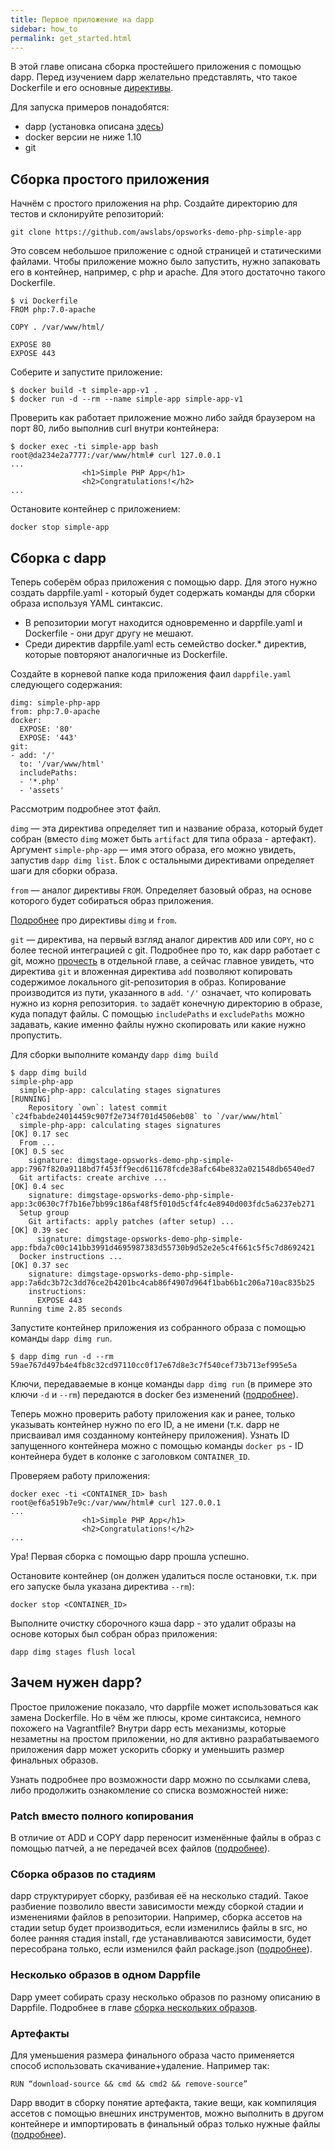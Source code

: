 ```yaml
---
title: Первое приложение на dapp
sidebar: how_to
permalink: get_started.html
---
```


В этой главе описана сборка простейшего приложения с помощью dapp. Перед изучением dapp желательно представлять, что такое Dockerfile и его основные [директивы](https://docs.docker.io/).

Для запуска примеров понадобятся:

* dapp (установка описана [здесь](./installation.html))
* docker версии не ниже 1.10
* git

## Сборка простого приложения

Начнём с простого приложения на php. Создайте директорию для тестов и склонируйте репозиторий:

```
git clone https://github.com/awslabs/opsworks-demo-php-simple-app
```

Это совсем небольшое приложение с одной страницей и статическими файлами. Чтобы приложение можно было запустить, нужно запаковать его в контейнер, например, с php и apache. Для этого достаточно такого Dockerfile.

```
$ vi Dockerfile
FROM php:7.0-apache

COPY . /var/www/html/

EXPOSE 80
EXPOSE 443
```

Соберите и запустите приложение:

```
$ docker build -t simple-app-v1 .
$ docker run -d --rm --name simple-app simple-app-v1
```

Проверить как работает приложение можно либо зайдя браузером на порт 80, либо выполнив curl внутри контейнера:

```
$ docker exec -ti simple-app bash
root@da234e2a7777:/var/www/html# curl 127.0.0.1
...
                <h1>Simple PHP App</h1>
                <h2>Congratulations!</h2>
...
```

Остановите контейнер с приложением:

```
docker stop simple-app
```

## Сборка с dapp

Теперь соберём образ приложения с помощью dapp. Для этого нужно создать dappfile.yaml - который будет содержать команды для сборки образа используя YAML синтаксис.

* В репозитории могут находится одновременно и dappfile.yaml и Dockerfile - они друг другу не мешают.
* Среди директив dappfile.yaml есть семейство docker.* директив, которые повторяют аналогичные из Dockerfile.

Создайте в корневой папке кода приложения фаил `dappfile.yaml` следующего содержания:
```
dimg: simple-php-app
from: php:7.0-apache
docker:
  EXPOSE: '80'
  EXPOSE: '443'
git:
- add: '/'
  to: '/var/www/html'
  includePaths:
  - '*.php'
  - 'assets'
```

Рассмотрим подробнее этот файл.

`dimg` — эта директива определяет тип и название образа, который будет собран (вместо `dimg` может быть `artifact` для типа образа - артефакт). Аргумент `simple-php-app` — имя этого образа, его можно увидеть, запустив `dapp dimg list`. Блок с остальными директивами определяет шаги для сборки образа.

`from` — аналог директивы `FROM`. Определяет базовый образ, на основе которого будет собираться образ приложения.

 [Подробнее](directives_images.html) про директивы `dimg` и `from`.

`git` — директива, на первый взгляд аналог директив `ADD` или `COPY`, но с более тесной интеграцией с git. Подробнее про то, как dapp работает с git, можно [прочесть](directives_git.html) в отдельной главе, а сейчас главное увидеть, что директива `git` и вложенная директива `add` позволяют копировать содержимое локального git-репозитория в образ. Копирование производится из пути, указанного в `add`. `'/'` означает, что копировать нужно из корня репозитория. `to` задаёт конечную директорию в образе, куда попадут файлы. С помощью `includePaths` и `excludePaths` можно задавать, какие именно файлы нужно скопировать или какие нужно пропустить.

Для сборки выполните команду `dapp dimg build`

```
$ dapp dimg build
simple-php-app
  simple-php-app: calculating stages signatures                                                                      [RUNNING]
    Repository `own`: latest commit `c24fbabde24014459c907f2e734f701d4506eb08` to `/var/www/html`
  simple-php-app: calculating stages signatures                                                                           [OK] 0.17 sec
  From ...                                                                                                                [OK] 0.5 sec
    signature: dimgstage-opsworks-demo-php-simple-app:7967f820a9118bd7f453ff9ecd611678fcde38afc64be832a021548db6540ed7
  Git artifacts: create archive ...                                                                                       [OK] 0.4 sec
    signature: dimgstage-opsworks-demo-php-simple-app:3c0630c7f7b16e7bb99c186af48f5f010d5cf4fc4e8940d003fdc5a6237eb271
  Setup group
    Git artifacts: apply patches (after setup) ...                                                                        [OK] 0.39 sec
      signature: dimgstage-opsworks-demo-php-simple-app:fbda7c00c141bb3991d4695987383d55730b9d52e2e5c4f661c5f5c7d8692421
  Docker instructions ...                                                                                                 [OK] 0.37 sec
    signature: dimgstage-opsworks-demo-php-simple-app:7a6dc3b72c3dd76ce2b4201bc4cab86f4907d964f1bab6b1c206a710ac835b25
    instructions:
      EXPOSE 443
Running time 2.85 seconds
```

Запустите контейнер приложения из собранного образа с помощью команды `dapp dimg run`.

```
$ dapp dimg run -d --rm
59ae767d497b4e4fb8c32cd97110cc0f17e67d8e3c7f540cef73b713ef995e5a
```

Ключи, передаваемые в конце команды `dapp dimg run` (в примере это ключи `-d` и `--rm`) передаются в docker без изменений ([подробнее](dimg_run.html)).

Теперь можно проверить работу приложения как и ранее, только указывать контейнер нужно по его ID, а не имени (т.к. dapp не присваивал имя созданному контейнеру приложения). Узнать ID запущенного контейнера можно с помощью команды `docker ps` - ID контейнера будет в колонке с заголовком `CONTAINER_ID`.

Проверяем работу приложения:
```
docker exec -ti <CONTAINER_ID> bash
root@ef6a519b7e9c:/var/www/html# curl 127.0.0.1
...
                <h1>Simple PHP App</h1>
                <h2>Congratulations!</h2>
...
```

Ура! Первая сборка с помощью dapp прошла успешно.

Остановите контейнер (он должен удалиться после остановки, т.к. при его запуске была указана директива `--rm`):
```
docker stop <CONTAINER_ID>
```

Выполните очистку сборочного кэша dapp - это удалит образы на основе которых был собран образ приложения:
```
dapp dimg stages flush local
```

## Зачем нужен dapp?

Простое приложение показало, что dappfile может использоваться как замена Dockerfile. Но в чём же плюсы, кроме синтаксиса, немного похожего на Vagrantfile? Внутри dapp есть механизмы, которые незаметны на простом приложении, но для активно разрабатываемого приложения dapp может ускорить сборку и уменьшить размер финальных образов.

Узнать подробнее про возможности dapp можно по ссылками слева, либо продолжить ознакомление со списка возможностей ниже:

### Patch вместо полного копирования

В отличие от ADD и COPY dapp переносит изменённые файлы в образ с помощью патчей, а не передачей всех файлов ([подробнее](directives_git.html)).

### Сборка образов по стадиям

dapp структурирует сборку, разбивая её на несколько стадий. Такое разбиение позволило ввести зависимости между сборкой стадии и изменениями файлов в репозитории. Например, сборка ассетов на стадии setup будет производиться, если изменились файлы в src, но более ранняя стадия install, где устанавливаются зависимости, будет пересобрана только, если изменился файл package.json ([подробнее](stages.html)).

### Несколько образов в одном Dappfile

Dapp умеет собирать сразу несколько образов по разному описанию в Dappfile. Подробнее в главе [сборка нескольких образов](multiple_images_for_build.html).

### Артефакты

Для уменьшения размера финального образа часто применяется способ использовать скачивание+удаление. Например так:

```
RUN “download-source && cmd && cmd2 && remove-source”
```

Dapp вводит в сборку понятие артефакта, такие вещи, как компиляция ассетов с помощью внешних инструментов, можно выполнить в другом контейнере и импортировать в финальный образ только нужные файлы ([подробнее](directives_artifact.html)).
